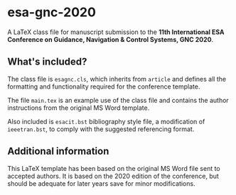 # esa-gnc-2020
A LaTeX class file for manuscript submission to the **11th International ESA Conference on Guidance, Navigation & Control Systems,
GNC 2020**.  

## What's included?
The class file is ```esagnc.cls```, which inherits from ```article``` and defines all the formatting and functionality 
required for the conference template.

The file ```main.tex``` is an example use of the class file and contains the author instructions from the original MS Word template.

Also included is ```esacit.bst``` bibliography style file, a modification of ```ieeetran.bst```, to comply with the suggested
referencing format.

## Additional information
This LaTeX template has been based on the original MS Word file sent to accepted authors. It is based on the 2020 edition of the conference,
but should be adequate for later years save for minor modifications.
